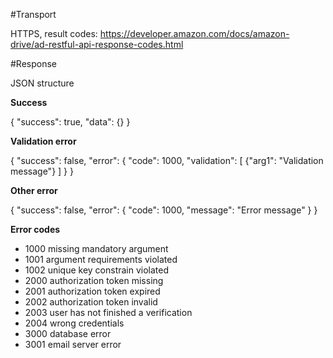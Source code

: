 #Transport

HTTPS, result codes: https://developer.amazon.com/docs/amazon-drive/ad-restful-api-response-codes.html

#Response 

JSON structure

**Success**

{
 "success": true,
 "data": {}
}

**Validation error**

{
 "success": false,
 "error": {
    "code": 1000,
    "validation": [
        {"arg1": "Validation message"}
    ]
 }
}

**Other error**

{
 "success": false,
 "error": {
    "code": 1000,
    "message": "Error message"
 }
}

**Error codes**

* 1000 missing mandatory argument
* 1001 argument requirements violated
* 1002 unique key constrain violated
* 2000 authorization token missing
* 2001 authorization token expired
* 2002 authorization token invalid
* 2003 user has not finished a verification
* 2004 wrong credentials
* 3000 database error
* 3001 email server error
